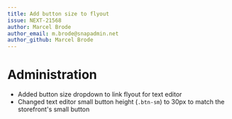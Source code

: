 ```yaml
---
title: Add button size to flyout
issue: NEXT-21568
author: Marcel Brode
author_email: m.brode@snapadmin.net
author_github: Marcel Brode
---
```

# Administration
* Added button size dropdown to link flyout for text editor
* Changed text editor small button height (`.btn-sm`) to 30px to match the storefront's small button
